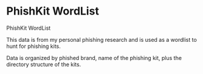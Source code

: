 # PhishKit WordList
PhishKit WordList

This data is from my personal phishing research and is used as a wordlist to hunt for phishing kits.

Data is organized by phished brand, name of the phishing kit, plus the directory structure of the kits.
